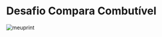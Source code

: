# Desafio Compara Combutível

![meuprint](https://user-images.githubusercontent.com/53874888/165113671-d238d29c-89b3-4cbc-8339-ae7da21d2f5f.png)
